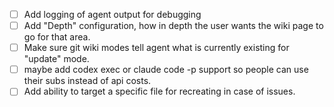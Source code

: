 - [ ] Add logging of agent output for debugging
- [ ] Add "Depth" configuration, how in depth the user wants the wiki page to go for that area.
- [ ] Make sure git wiki modes tell agent what is currently existing for "update" mode. 
- [ ] maybe add codex exec or claude code -p support so people can use their subs instead of api costs.
- [ ] Add ability to target a specific file for recreating in case of issues.

